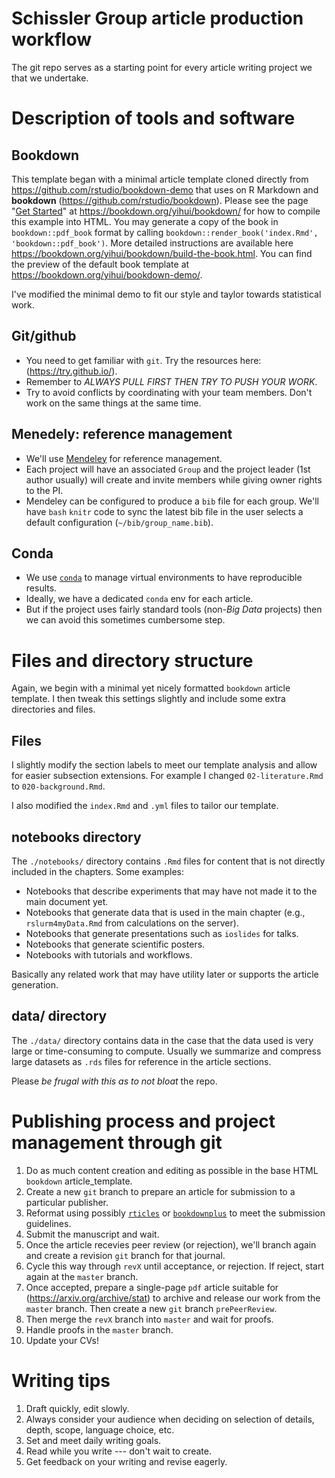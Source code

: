 # Schissler Group article production workflow

The git repo serves as a starting point for every article writing project we that we undertake.

# Description of tools and software

## Bookdown

This template began with a minimal article template cloned directly from https://github.com/rstudio/bookdown-demo that uses on R Markdown and **bookdown** (https://github.com/rstudio/bookdown). Please see the page "[Get Started](https://bookdown.org/yihui/bookdown/get-started.html)" at https://bookdown.org/yihui/bookdown/ for how to compile this example into HTML. You may generate a copy of the book in `bookdown::pdf_book` format by calling `bookdown::render_book('index.Rmd', 'bookdown::pdf_book')`. More detailed instructions are available here https://bookdown.org/yihui/bookdown/build-the-book.html. You can find the preview of the default book template at https://bookdown.org/yihui/bookdown-demo/.

I've modified the minimal demo to fit our style and taylor towards statistical work.

## Git/github

- You need to get familiar with `git`. Try the resources here: (https://try.github.io/).
- Remember to *ALWAYS PULL FIRST THEN TRY TO PUSH YOUR WORK*.
- Try to avoid conflicts by coordinating with your team members. Don't work on the same things at the same time.

## Menedely: reference management

- We'll use [Mendeley](https://www.mendeley.com) for reference management. 
- Each project will have an associated `Group` and the project leader (1st author usually) will create and invite members while giving owner rights to the PI.
- Mendeley can be configured to produce a `bib` file for each group. We'll have `bash` `knitr` code to sync the latest bib file in the user selects a default configuration (`~/bib/group_name.bib`).

## Conda

- We use [`conda`](https://conda.io/projects/conda/en/latest/user-guide/index.html) to manage virtual environments to have reproducible results.
- Ideally, we have a dedicated `conda` env for each article.
- But if the project uses fairly standard tools (non-*Big Data* projects) then we can avoid this sometimes cumbersome step.

# Files and directory structure

Again, we begin with a minimal yet nicely formatted `bookdown` article template. I then tweak this settings slightly and include some extra directories and files.

## Files

I slightly modify the section labels to meet our template analysis and allow for easier subsection extensions. For example I changed `02-literature.Rmd` to `020-background.Rmd`.

I also modified the `index.Rmd` and `.yml` files to tailor our template.

## notebooks directory

The `./notebooks/` directory contains `.Rmd` files for content that is not directly included in the chapters. Some examples:

- Notebooks that describe experiments that may have not made it to the main document yet.
- Notebooks that generate data that is used in the main chapter (e.g., `rslurm4myData.Rmd` from calculations on the server).
- Notebooks that generate presentations such as `ioslides` for talks.
- Notebooks that generate scientific posters.
- Notebooks with tutorials and workflows.

Basically any related work that may have utility later or supports the article generation.

## data/ directory

The `./data/` directory contains data in the case that the data used is very large or time-consuming to compute. Usually we summarize and compress large datasets as `.rds` files for reference in the article sections. 

Please *be frugal with this as to not bloat* the repo.

# Publishing process and project management through git

1. Do as much content creation and editing as possible in the base HTML `bookdown` article_template.
2. Create a new `git` branch to prepare an article for submission to a particular publisher.
3. Reformat using possibly [`rticles`](https://github.com/rstudio/rticles) or [`bookdownplus`](https://github.com/pzhaonet/bookdownplus) to meet the submission guidelines.
4. Submit the manuscript and wait.
5. Once the article recevies peer review (or rejection), we'll branch again and create a revision `git` branch for that journal.
6. Cycle this way through `revX` until acceptance, or rejection. If reject, start again at the `master` branch.
7. Once accepted, prepare a single-page `pdf` article suitable for (https://arxiv.org/archive/stat) to archive and release our work from the `master` branch. Then create a new `git` branch `prePeerReview`. 
8. Then merge the `revX` branch into `master` and wait for proofs.
9. Handle proofs in the `master` branch.
10. Update your CVs!

# Writing tips

1. Draft quickly, edit slowly.
2. Always consider your audience when deciding on selection of details, depth, scope, language choice, etc.
3. Set and meet daily writing goals.
4. Read while you write --- don't wait to create.
5. Get feedback on your writing and revise eagerly.
